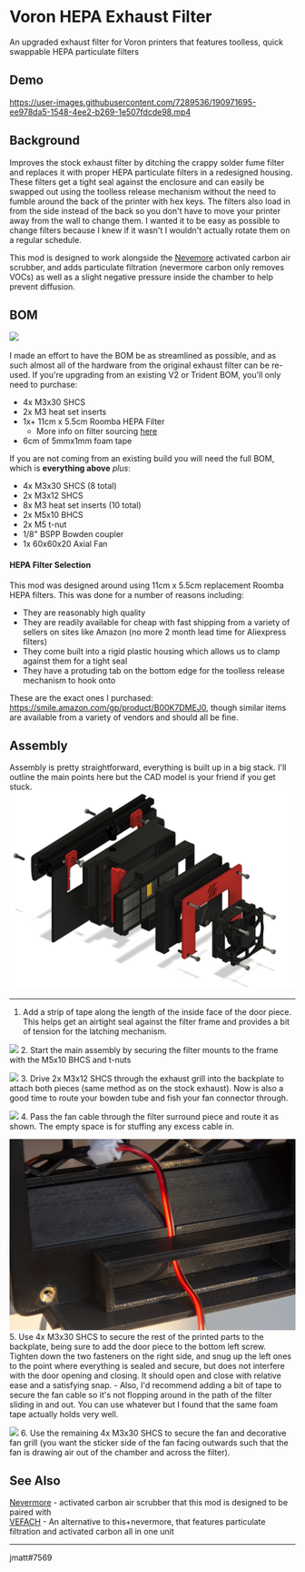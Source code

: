 # Voron HEPA Exhaust Filter
An upgraded exhaust filter for Voron printers that features toolless, quick swappable HEPA particulate filters 

## Demo

https://user-images.githubusercontent.com/7289536/190971695-ee978da5-1548-4ee2-b269-1e507fdcde98.mp4

## Background

Improves the stock exhaust filter by ditching the crappy solder fume filter and replaces it with proper HEPA particulate filters in a redesigned housing.  These filters get a tight seal against the enclosure and can easily be swapped out using the toolless release mechanism without the need to fumble around the back of the printer with hex keys.  The filters also load in from the side instead of the back so you don't have to move your printer away from the wall to change them.  I wanted it to be easy as possible to change filters because I knew if it wasn't I wouldn't actually rotate them on a regular schedule.

This mod is designed to work alongside the [Nevemore](https://github.com/nevermore3d/Nevermore_Micro) activated carbon air scrubber, and adds particulate filtration (nevermore carbon only removes VOCs) as well as a slight negative pressure inside the chamber to help prevent diffusion.

## BOM

![](Images/bom.jpg)

I made an effort to have the BOM be as streamlined as possible, and as such almost all of the hardware from the original exhaust filter can be re-used.  If you're upgrading from an existing V2 or Trident BOM, you'll only need to purchase:

- 4x M3x30 SHCS
- 2x M3 heat set inserts
- 1x+ 11cm x 5.5cm Roomba HEPA Filter
    - More info on filter sourcing [here](#hepa-filter-selection)
- 6cm of 5mmx1mm foam tape

If you are not coming from an existing build you will need the full BOM, which is **everything above** *plus*:

- 4x M3x30 SHCS (8 total)
- 2x M3x12 SHCS
- 8x M3 heat set inserts (10 total)
- 2x M5x10 BHCS
- 2x M5 t-nut
- 1/8" BSPP Bowden coupler
- 1x 60x60x20 Axial Fan

#### HEPA Filter Selection

This mod was designed around using 11cm x 5.5cm replacement Roomba HEPA filters.  This was done for a number of reasons including:

- They are reasonably high quality
- They are readily available for cheap with fast shipping from a variety of sellers on sites like Amazon (no more 2 month lead time for Aliexpress filters)
- They come built into a rigid plastic housing which allows us to clamp against them for a tight seal
- They have a protuding tab on the bottom edge for the toolless release mechanism to hook onto

These are the exact ones I purchased: https://smile.amazon.com/gp/product/B00K7DMEJ0, though similar items are available from a variety of vendors and should all be fine.

## Assembly

Assembly is pretty straightforward, everything is built up in a big stack.  I'll outline the main points here but the CAD model is your friend if you get stuck.
![](Images/assembly.jpg)

---
1. Add a strip of tape along the length of the inside face of the door piece.  This helps get an airtight seal against the filter frame and provides a bit of tension for the latching mechanism.

![](Images/door_seal.jpg)
2. Start the main assembly by securing the filter mounts to the frame with the M5x10 BHCS and t-nuts

![](Images/frame_mounts.jpg)
3. Drive 2x M3x12 SHCS through the exhaust grill into the backplate to attach both pieces (same method as on the stock exhaust).  Now is also a good time to route your bowden tube and fish your fan connector through.

![](Images/backplate.jpg)
4. Pass the fan cable through the filter surround piece and route it as shown.  The empty space is for stuffing any excess cable in.

![](Images/cable_routing.jpg)
5. Use 4x M3x30 SHCS to secure the rest of the printed parts to the backplate, being sure to add the door piece to the bottom left screw.  Tighten down the two fasteners on the right side, and snug up the left ones to the point where everything is sealed and secure, but does not interfere with the door opening and closing.  It should open and close with relative ease and a satisfying snap.
    - Also, I'd recommend adding a bit of tape to secure the fan cable so it's not flopping around in the path of the filter sliding in and out.  You can use whatever but I found that the same foam tape actually holds very well.  

![](Images/wire_management.jpg)
6. Use the remaining 4x M3x30 SHCS to secure the fan and decorative fan grill (you want the sticker side of the fan facing outwards such that the fan is drawing air out of the chamber and across the filter).

## See Also

[Nevermore](https://github.com/nevermore3d/Nevermore_Micro) - activated carbon air scrubber that this mod is designed to be paired with  
[VEFACH](https://github.com/VoronDesign/VoronUsers/tree/master/printer_mods/KevinAkaSam/VEFACH) - An alternative to this+nevermore, that features particulate filtration and activated carbon all in one unit

---

jmatt#7569
